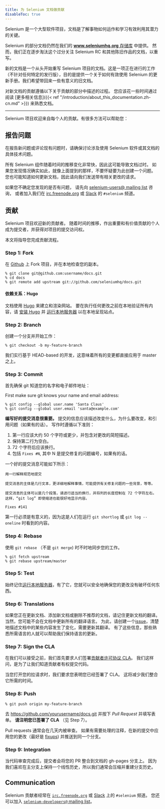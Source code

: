 ```yaml
---
title: 为 Selenium 文档做贡献
disableToc: true
---
```


Selenium 是一个大型软件项目，文档是了解事物如何运作和学习有效利用其潜力的关键。

Selenium 的部分文档仍然在我们的 [**www.seleniumhq.org** 存储库](https://github.com/SeleniumHQ/www.seleniumhq.org) 中提供。
然而，我们正在逐步淘汰这个过分关注 Selenium RC 和其他陈旧作品的文档，以重写。

新的文档是一个从头开始重写 Selenium 项目的文档。这是一项正在进行的工作（不针对任何特定的发行版），目的是提供一个关于如何有效使用 Selenium 的更新手册。我们希望带回来一些有意义的旧文档。

对新文档的贡献遵循以下关于贡献的部分中描述的过程。
您应该花一些时间通过阅读 [更多相关信息]({{< ref "/introduction/about_this_documentation.zh-cn.md" >}}) 来熟悉文档。

---

Selenium 项目欢迎来自每个人的贡献。有很多方法可以帮助您：

## 报告问题

在报告新问题或评论现有问题时，请确保讨论涉及使用 Selenium 软件或其文档的具体技术问题。

所有 Selenium 组件随着时间的推移变化非常快，因此这可能导致文档过时。
如果您发现情况确实如此，就像上面提到的那样，不要怀疑要为此创建一个问题。
您也可能知道如何更新文档，因此请向我们发送带有相关更改的请求。

如果您不确定您发现的是否有问题，
请先向 [selenium-users@ mailing list](https://groups.google.com/forum/#!forum/selenium-users) 咨询，
或者加入我们在 [irc.freenode.org](https://webchat.freenode.net/) 或 [Slack](https://seleniumhq.herokuapp.com/) 的 `#selenium` 频道。

## 贡献

Selenium 项目欢迎新的贡献者。
随着时间的推移，作出重要和有价值贡献的个人成为提交者，并获得对项目的提交访问权。

本文将指导您完成贡献流程。

### Step 1: Fork

在 [Github](https://github.com/seleniumhq/docs) 上 Fork 项目，并在本地检查您的副本。

```shell
% git clone git@github.com:username/docs.git
% cd docs
% git remote add upstream git://github.com/seleniumhq/docs.git
```

#### 依赖关系：Hugo

文档使用 [Hugo](https://gohugo.io/) 来建立和渲染网站。
要在执行任何更改之前在本地验证所有内容，请 [安装 Hugo](https://gohugo.io/getting-started/installing/) 并 [运行本地服务器](https://gohugo.io/getting-started/usage/#livereload) 以在本地呈现站点。

### Step 2: Branch

创建一个分支并开始工作：

```shell
% git checkout -b my-feature-branch
```

我们实行基于 HEAD-based 的开发，这意味着所有的变更都直接应用于 master 之上。

### Step 3: Commit

首先确保 git 知道您的名字和电子邮件地址：

First make sure git knows your name and email address:

```shell
% git config --global user.name 'Santa Claus'
% git config --global user.email 'santa@example.com'
```

**编写好的提交消息很重要。** 提交的信息应该描述改变什么，为什么要改变，和引用问题（如果有的话）。
写作时遵循以下准则：

1. 第一行应该大约 50 个字符或更少，并包含对更改的简短描述。
2. 保持第二行为空白。
3. 72 个字符后应该换行。
4. 包括 `Fixes #N`, 其中 N 是提交修复的问题编号，如果有的话。

一个好的提交消息可能如下所示：

```text
用一行解释规范地提交

提交消息的主体是几行文本，更详细地解释事情，可能提供有关修复问题的一些背景，等等。

提交消息的主体可以是几个段落，请进行适当的换行，并将列的长度控制在 72 个字符左右。
这样，“git log” 即使缩进也能很好地显示内容。

Fixes #141
```

第一行必须是有意义的，因为这是人们在运行 `git shortlog` 或 `git log --oneline` 时看到的内容。

### Step 4: Rebase

使用 `git rebase` （不是 `git merge`) 时不时地同步您的工作。

```shell
% git fetch upstream
% git rebase upstream/master
```

### Step 5: Test

始终记住[运行本地服务器](https://gohugo.io/getting-started/usage/#livereload)，有了它，您就可以安全地确保您的更改没有破坏任何东西。

### Step 6: Translations

如果您正在更新文档、添加新文档或删除不推荐的文档，请记住更新文档的翻译。
当然，您可能不会在文档中更新所有的翻译语言。
为此，请创建一个[issue](https://github.com/SeleniumHQ/docs/issues)，清楚地描述文档中的某些内容发生了变化，需要更新其翻译。
有了这些信息，那些熟悉所需语言的人就可以帮助我们保持语言的更新。

### Step 7: Sign the CLA

在我们可以接受之前，我们首先要求人们签署[贡献者许可协议 CLA](https://spreadsheets.google.com/spreadsheet/viewform?hl=en_US&formkey=dFFjXzBzM1VwekFlOWFWMjFFRjJMRFE6MQ#gid=0)。
我们这样问，是为了让我们知道贡献者有权提交代码。

当您打开您的拉请求时，我们要求您表明您已经签署了 CLA。 这将减少我们整合它所需的时间。

### Step 8: Push

```shell
% git push origin my-feature-branch
```

去 <https://github.com/yourusername/docs.git> 并按下 _Pull
Request_ 并填写表单。
**请注明您已签署了 CLA** （见 Step 7）。

Pull requests 通常会在几天内被审查。
如果有需要处理的注释，在新的提交中应用您的更改（最好是 [fixups](http://git-scm.com/docs/git-commit)) 并推送到同一个分支。

### Step 9: Integration

当代码审查完成后，提交者会将您的 PR 整合到文档的 gh-pages 分支上。
因为我们喜欢在主分支上保持一个线性历史，所以我们通常会压缩并重建分支历史。

## Communication

Selenium 贡献者经常在 [`irc.freenode.org`](https://webchat.freenode.net/) 或 [Slack](https://seleniumhq.herokuapp.com/) 上的 `#selenium` 频道。
您还可以加入 [`selenium-developers@` mailing list](https://groups.google.com/forum/#!forum/selenium-developers)。
